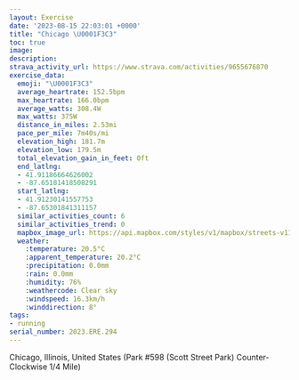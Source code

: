 ```yaml
---
layout: Exercise
date: '2023-08-15 22:03:01 +0000'
title: "Chicago \U0001F3C3"
toc: true
image:
description:
strava_activity_url: https://www.strava.com/activities/9655676870
exercise_data:
  emoji: "\U0001F3C3"
  average_heartrate: 152.5bpm
  max_heartrate: 166.0bpm
  average_watts: 308.4W
  max_watts: 375W
  distance_in_miles: 2.53mi
  pace_per_mile: 7m40s/mi
  elevation_high: 181.7m
  elevation_low: 179.5m
  total_elevation_gain_in_feet: 0ft
  end_latlng:
  - 41.91186664626002
  - -87.65181418508291
  start_latlng:
  - 41.91230141557753
  - -87.65301841311157
  similar_activities_count: 6
  similar_activities_trend: 0
  mapbox_image_url: https://api.mapbox.com/styles/v1/mapbox/streets-v11/static/path-5+787af2-1.0(k%7Bx~Fbl~uOAcBCSIS%3FOFQZe%40jA%7DALWHkAHyAFe%40BwBR%3FHEBG%3FuBIoH%3FeEEaBFaCFMBCRCRWPKP%40h%40AJFBp%40A%60AB%7CCHVLNXLP%40t%40GRCXWNWBe%40CwCI_%40KQ%5BM%5BAq%40DWDQHIJITCVDl%40DbCBNFLTRVFlAKPGNMJU%40Q%40cBGsAEUSWWMM%3F%7B%40FUDQHMRI%5CHpDBVFLRPVJjAMPGNKJQDO%40m%40C%7DBGe%40EMOMYIoA%3FQDURKTEVDfA%40zAHf%40PTTLV%40p%40EVGNIPUDOBwAImBGUQUQI%5BAg%40B%5DDQFQVGTBjDD%5CHRJNTJvAGPGLKLQDYEsDMc%40MOOGa%40AaAJ%5BNGLI%5CAVBp%40AXBbA%40NJZLPNHJBP%3F%5EE%60%40AJAHEPUHWBe%40IcDEMOYIIKEe%40EaGJOFIPCN%3Fb%40HtAHrEAzABtA%3FfCE~A%3Fr%40Bp%40CpEEdAINSPIv%40Y%60%40),pin-s-s+e5b22e(-87.65138,41.91174),pin-s-f+89ae00(-87.65008999999995,41.91139000000001)/auto/800x800?access_token=pk.eyJ1Ijoiam9zaGJlY2ttYW4iLCJhIjoiY205eWR2aDd1MWZ6djJrbXc4a3M0bWZleiJ9.XiG9OWkNcZk2QzjJbxLB4A
  weather:
    :temperature: 20.5°C
    :apparent_temperature: 20.2°C
    :precipitation: 0.0mm
    :rain: 0.0mm
    :humidity: 76%
    :weathercode: Clear sky
    :windspeed: 16.3km/h
    :winddirection: 8°
tags:
- running
serial_number: 2023.ERE.294
---
```

Chicago, Illinois, United States (Park #598 (Scott Street Park) Counter-Clockwise 1/4 Mile)
